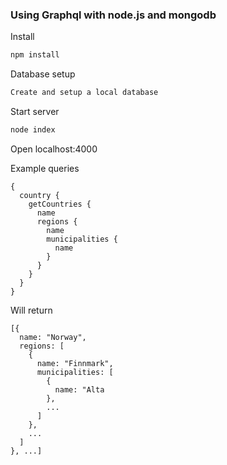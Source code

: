 ### Using Graphql with node.js and mongodb

Install
```js
npm install
```

Database setup
```js
Create and setup a local database
```

Start server
```js
node index
```

Open localhost:4000

Example queries

```
{
  country {
    getCountries {
      name
      regions {
        name
        municipalities {
          name
        }
      }
    }
  }
}
```

Will return

```
[{
  name: "Norway",
  regions: [
    {
      name: "Finnmark",
      municipalities: [
        {
          name: "Alta
        },
        ...
      ]
    },
    ...
  ]
}, ...]
```